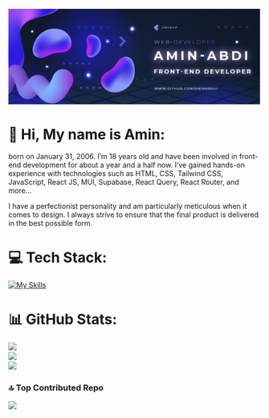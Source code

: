 [![header](https://raw.githubusercontent.com/aminabdiii/aminabdiii/refs/heads/main/Asset%206%402x.png)](https://github.com/aminabdiii)
  # 💫 Hi, My name is Amin:



born on January 31, 2006. I’m 18 years old and have been involved in front-end development for about a year and a half now. I’ve gained hands-on experience with technologies such as HTML, CSS, Tailwind CSS, JavaScript, React JS, MUI, Supabase, React Query, React Router, and more...

I have a perfectionist personality and am particularly meticulous when it comes to design. I always strive to ensure that the final product is delivered in the best possible form.


# 💻 Tech Stack:
[![My Skills](https://skillicons.dev/icons?i=react,js,html,css,tailwind,vite,mongodb,supabase,materialui)](https://github.com/aminabdiii)
# 📊 GitHub Stats:
[![](https://github-readme-stats.vercel.app/api?username=aminabdiii&theme=aura&hide_border=true&include_all_commits=false&count_private=false)](https://github.com/aminabdiii)<br />
[![](https://github-readme-streak-stats.herokuapp.com/?user=aminabdiii&theme=aura&hide_border=true)](https://github.com/aminabdiii)<br />
[![](https://github-readme-stats.vercel.app/api/top-langs/?username=aminabdiii&theme=aura&hide_border=true&include_all_commits=false&count_private=false&layout=compact)](https://github.com/aminabdiii)<br />

### 🔝 Top Contributed Repo
[![](https://github-contributor-stats.vercel.app/api?username=aminabdiii&limit=5&theme=aura&combine_all_yearly_contributions=true)](https://github.com/aminabdiii)
